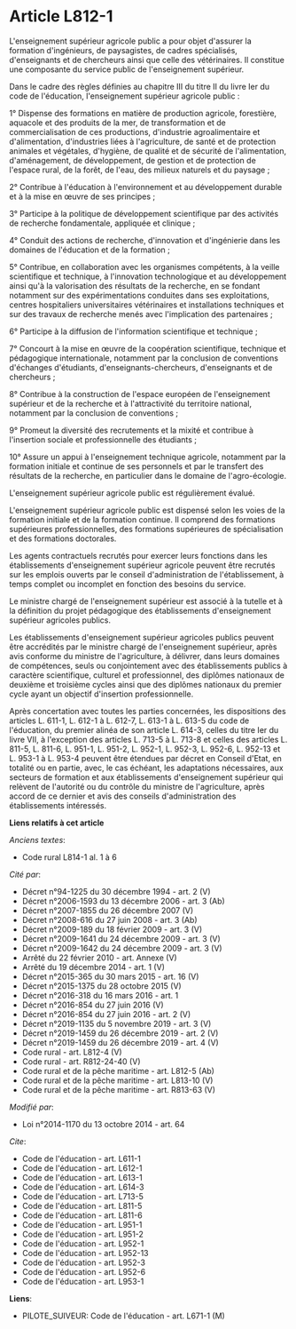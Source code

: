 # Article L812-1

L'enseignement supérieur agricole public a pour objet d'assurer la formation d'ingénieurs, de paysagistes, de cadres
spécialisés, d'enseignants et de chercheurs ainsi que celle des vétérinaires. Il constitue une composante du service public
de l'enseignement supérieur. 

Dans le cadre des règles définies au chapitre III du titre II du livre Ier du code de l'éducation, l'enseignement supérieur
agricole public : 

1° Dispense des formations en matière de production agricole, forestière, aquacole et des produits de la mer, de
transformation et de commercialisation de ces productions, d'industrie agroalimentaire et d'alimentation, d'industries liées
à l'agriculture, de santé et de protection animales et végétales, d'hygiène, de qualité et de sécurité de l'alimentation,
d'aménagement, de développement, de gestion et de protection de l'espace rural, de la forêt, de l'eau, des milieux naturels
et du paysage ; 

2° Contribue à l'éducation à l'environnement et au développement durable et à la mise en œuvre de ses principes ;

3° Participe à la politique de développement scientifique par des activités de recherche fondamentale, appliquée et
clinique ;

4° Conduit des actions de recherche, d'innovation et d'ingénierie dans les domaines de l'éducation et de la formation ;

5° Contribue, en collaboration avec les organismes compétents, à la veille scientifique et technique, à l'innovation
technologique et au développement ainsi qu'à la valorisation des résultats de la recherche, en se fondant notamment sur des
expérimentations conduites dans ses exploitations, centres hospitaliers universitaires vétérinaires et installations
techniques et sur des travaux de recherche menés avec l'implication des partenaires ;

6° Participe à la diffusion de l'information scientifique et technique ;

7° Concourt à la mise en œuvre de la coopération scientifique, technique et pédagogique internationale, notamment par la
conclusion de conventions d'échanges d'étudiants, d'enseignants-chercheurs, d'enseignants et de chercheurs ;

8° Contribue à la construction de l'espace européen de l'enseignement supérieur et de la recherche et à l'attractivité du
territoire national, notamment par la conclusion de conventions ;

9° Promeut la diversité des recrutements et la mixité et contribue à l'insertion sociale et professionnelle des étudiants ;

10° Assure un appui à l'enseignement technique agricole, notamment par la formation initiale et continue de ses personnels et
par le transfert des résultats de la recherche, en particulier dans le domaine de l'agro-écologie.

L'enseignement supérieur agricole public est régulièrement évalué.

L'enseignement supérieur agricole public est dispensé selon les voies de la formation initiale et de la formation continue.
Il comprend des formations supérieures professionnelles, des formations supérieures de spécialisation et des formations
doctorales. 

Les agents contractuels recrutés pour exercer leurs fonctions dans les établissements d'enseignement supérieur agricole
peuvent être recrutés sur les emplois ouverts par le conseil d'administration de l'établissement, à temps complet ou
incomplet en fonction des besoins du service. 

Le ministre chargé de l'enseignement supérieur est associé à la tutelle et à la définition du projet pédagogique des
établissements d'enseignement supérieur agricoles publics. 

Les établissements d'enseignement supérieur agricoles publics peuvent être accrédités par le ministre chargé de
l'enseignement supérieur, après avis conforme du ministre de l'agriculture, à délivrer, dans leurs domaines de compétences,
seuls ou conjointement avec des établissements publics à caractère scientifique, culturel et professionnel, des diplômes
nationaux de deuxième et troisième cycles ainsi que des diplômes nationaux du premier cycle ayant un objectif d'insertion
professionnelle. 

Après concertation avec toutes les parties concernées, les dispositions des articles L. 611-1, L. 612-1 à L. 612-7, L. 613-1
à L. 613-5 du code de l'éducation, du premier alinéa de son article L. 614-3, celles du titre Ier du livre VII, à l'exception
des articles L. 713-5 à L. 713-8 et celles des articles L. 811-5, L. 811-6, L. 951-1, L. 951-2, L. 952-1, L. 952-3, L. 952-6,
L. 952-13 et L. 953-1 à L. 953-4 peuvent être étendues par décret en Conseil d'Etat, en totalité ou en partie, avec, le cas
échéant, les adaptations nécessaires, aux secteurs de formation et aux établissements d'enseignement supérieur qui relèvent
de l'autorité ou du contrôle du ministre de l'agriculture, après accord de ce dernier et avis des conseils d'administration
des établissements intéressés.

**Liens relatifs à cet article**

_Anciens textes_:

  - Code rural L814-1 al. 1 à 6

_Cité par_:

  - Décret n°94-1225 du 30 décembre 1994 - art. 2 (V)
  - Décret n°2006-1593 du 13 décembre 2006 - art. 3 (Ab)
  - Décret n°2007-1855 du 26 décembre 2007 (V)
  - Décret n°2008-616 du 27 juin 2008 - art. 3 (Ab)
  - Décret n°2009-189 du 18 février 2009 - art. 3 (V)
  - Décret n°2009-1641 du 24 décembre 2009 - art. 3 (V)
  - Décret n°2009-1642 du 24 décembre 2009 - art. 3 (V)
  - Arrêté du 22 février 2010 - art. Annexe (V)
  - Arrêté du 19 décembre 2014 - art. 1 (V)
  - Décret n°2015-365 du 30 mars 2015 - art. 16 (V)
  - Décret n°2015-1375 du 28 octobre 2015 (V)
  - Décret n°2016-318 du 16 mars 2016 - art. 1
  - Décret n°2016-854 du 27 juin 2016 (V)
  - Décret n°2016-854 du 27 juin 2016 - art. 2 (V)
  - Décret n°2019-1135 du 5 novembre 2019 - art. 3 (V)
  - Décret n°2019-1459 du 26 décembre 2019 - art. 2 (V)
  - Décret n°2019-1459 du 26 décembre 2019 - art. 4 (V)
  - Code rural - art. L812-4 (V)
  - Code rural - art. R812-24-40 (V)
  - Code rural et de la pêche maritime - art. L812-5 (Ab)
  - Code rural et de la pêche maritime - art. L813-10 (V)
  - Code rural et de la pêche maritime - art. R813-63 (V)

_Modifié par_:

  - Loi n°2014-1170 du 13 octobre 2014 - art. 64

_Cite_:

  - Code de l'éducation - art. L611-1
  - Code de l'éducation - art. L612-1
  - Code de l'éducation - art. L613-1
  - Code de l'éducation - art. L614-3
  - Code de l'éducation - art. L713-5
  - Code de l'éducation - art. L811-5
  - Code de l'éducation - art. L811-6
  - Code de l'éducation - art. L951-1
  - Code de l'éducation - art. L951-2
  - Code de l'éducation - art. L952-1
  - Code de l'éducation - art. L952-13
  - Code de l'éducation - art. L952-3
  - Code de l'éducation - art. L952-6
  - Code de l'éducation - art. L953-1

**Liens**:

  - PILOTE_SUIVEUR: Code de l'éducation - art. L671-1 (M)
